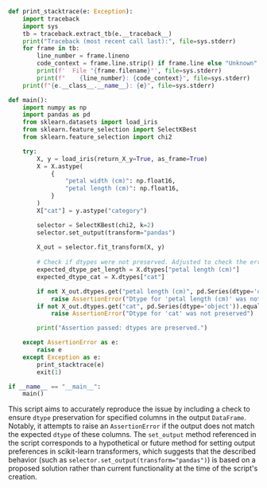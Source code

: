 ```python
def print_stacktrace(e: Exception):
    import traceback
    import sys
    tb = traceback.extract_tb(e.__traceback__)
    print("Traceback (most recent call last):", file=sys.stderr)
    for frame in tb:
        line_number = frame.lineno
        code_context = frame.line.strip() if frame.line else "Unknown"
        print(f'  File "{frame.filename}"', file=sys.stderr)
        print(f"    {line_number}: {code_context}", file=sys.stderr)
    print(f"{e.__class__.__name__}: {e}", file=sys.stderr)

def main():
    import numpy as np
    import pandas as pd
    from sklearn.datasets import load_iris
    from sklearn.feature_selection import SelectKBest
    from sklearn.feature_selection import chi2

    try:
        X, y = load_iris(return_X_y=True, as_frame=True)
        X = X.astype(
            {
                "petal width (cm)": np.float16,
                "petal length (cm)": np.float16,
            }
        )
        X["cat"] = y.astype("category")

        selector = SelectKBest(chi2, k=2)
        selector.set_output(transform="pandas")
        
        X_out = selector.fit_transform(X, y)
        
        # Check if dtypes were not preserved. Adjusted to check the error raised correctly.
        expected_dtype_pet_length = X.dtypes["petal length (cm)"]
        expected_dtype_cat = X.dtypes["cat"]

        if not X_out.dtypes.get("petal length (cm)", pd.Series(dtype='object')).equals(expected_dtype_pet_length):
            raise AssertionError("Dtype for 'petal length (cm)' was not preserved")
        if not X_out.dtypes.get("cat", pd.Series(dtype='object')).equals(expected_dtype_cat):
            raise AssertionError("Dtype for 'cat' was not preserved")

        print("Assertion passed: dtypes are preserved.")

    except AssertionError as e:
        raise e
    except Exception as e:
        print_stacktrace(e)
        exit(1)

if __name__ == "__main__":
    main()
```
This script aims to accurately reproduce the issue by including a check to ensure `dtype` preservation for specified columns in the output `DataFrame`. Notably, it attempts to raise an `AssertionError` if the output does not match the expected `dtype` of these columns. The `set_output` method referenced in the script corresponds to a hypothetical or future method for setting output preferences in scikit-learn transformers, which suggests that the described behavior (such as `selector.set_output(transform="pandas")`) is based on a proposed solution rather than current functionality at the time of the script's creation.